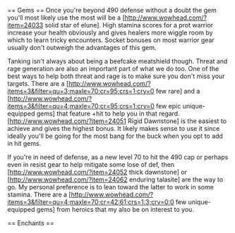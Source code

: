 == Gems ==
Once you're beyond 490 defense without a doubt the gem you'll most likely use the most will be a [http://www.wowhead.com/?item=24033 solid star of elune]. High stamina scores for a prot warrior increase your health obviously and gives healers more wiggle room by which to learn tricky encounters. Socket bonuses on most warrior gear usually don't outweigh the advantages of this gem.

Tanking isn't always about being a beefcake meatshield though. Threat and rage generation are also an important part of what we do too. One of the best ways to help both threat and rage is to make sure you don't miss your targets. There are a [http://www.wowhead.com/?items=3&filter=qu=3;maxle=70;cr=95;crs=1;crv=0 few rare] and a [http://www.wowhead.com/?items=3&filter=qu=4;maxle=70;cr=95;crs=1;crv=0 few epic unique-equipped gems] that feature +hit to help you in that regard. [http://www.wowhead.com/?item=24051 Rigid Dawnstone] is the easiest to achieve and gives the highest bonus. It likely makes sense to use it since ideally you'll be going for the most bang for the buck when you opt to add in hit gems.

If you're in need of defense, as a new level 70 to hit the 490 cap or perhaps even in resist gear to help mitigate some lose of def, then [http://www.wowhead.com/?item=24052 thick dawnstone] or [http://www.wowhead.com/?item=24062 enduring talasite] are the way to go. My personal preference is to lean toward the latter to work in some stamina. There are a [http://www.wowhead.com/?items=3&filter=qu=4;maxle=70;cr=42:61;crs=1:3;crv=0:0 few unique-equipped gems] from heroics that my also be on interest to you.


== Enchants ==